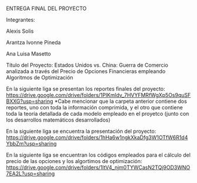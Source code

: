 ENTREGA FINAL DEL PROYECTO

Integrantes:

Alexis Solis

Arantza Ivonne Pineda

Ana Luisa Masetto

Título del Proyecto: Estados Unidos vs. China: Guerra de Comercio analizada a través del Precio de Opciones Financieras empleando Algoritmos de Optimización

En la siguiente liga se presentan los reportes finales del proyecto: https://drive.google.com/drive/folders/1PlKmldv_7HVYFMRfWgXp5Os9quSFBXXG?usp=sharing
*Cabe mencionar que la carpeta anterior contiene dos reportes, uno con toda la información comprimida, y el otro que contiene toda la teoría detallada de cada modelo empleado en el proyetco (junto con los desarrollos matemáticos desarrollados) 

En la siguiente liga se encuentra la presentación del proyecto: https://drive.google.com/drive/folders/1hHa6w1ngkXkaDfg3W1OTfW6R1d4YbbZm?usp=sharing

En la siguiente liga se encuentran los códigos empleados para el cálculo del precio de las opciones y los algortimos de optimización: https://drive.google.com/drive/folders/1ltV4_njm0TYWCasN2TQj9OD3WNO7EA2L?usp=sharing 
